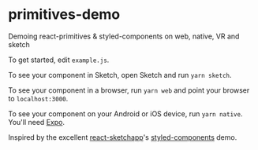 # primitives-demo
Demoing react-primitives &amp; styled-components on web, native, VR and sketch

To get started, edit `example.js`.

To see your component in Sketch, open Sketch and run `yarn sketch`.

To see your component in a browser, run `yarn web` and point your browser to `localhost:3000`.

To see your component on your Android or iOS device, run `yarn native`. You'll need [Expo](https://expo.io/).

Inspired by the excellent [react-sketchapp](https://github.com/airbnb/react-sketchapp)'s [styled-components](https://github.com/styled-components/styled-components) demo.
